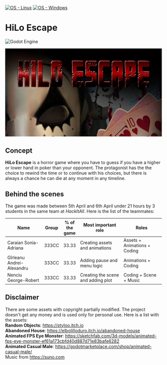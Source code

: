 [![OS - Linux](https://img.shields.io/badge/OS-Linux-blue?logo=linux&logoColor=white)](https://www.linux.org/ "Go to Linux homepage")
[![OS - Windows](https://img.shields.io/badge/OS-Windows-blue?logo=windows&logoColor=white)](https://www.microsoft.com/ "Go to Microsoft homepage")

# HiLo Escape

![Godot Engine](https://img.shields.io/badge/GODOT-%23FFFFFF.svg?style=for-the-badge&logo=godot-engine)

[![HiLo Escape](./game/imgs/HiLoEscape.jpg)](https://www.youtube.com/watch?v=Qyo46kN17nY)

## Concept

**HiLo Escape** is a horror game where you have to guess if you have a higher or lower hand in poker than your opponent. The protagonist has the
the choice to rewind the time or to continue with his choices, but there is always a chance he can die at any moment in any timeline.

## Behind the scenes
The game was made between 5th April and 6th April under 21 hours by 3 students in the same team at *HackItAll*. Here is the list of the teammates:

| Name                      	| Group 	| % of<br>the<br>game | Most important role                	| Roles                        	|
|---------------------------	|-------	|---------------------|------------------------------------	|------------------------------	|
| Caraian Sonia-Adriana     	| 333CC 	| 33.33         	    | Creating assets and animations     	| Assets + Animations + Coding 	|
| Gîrleanu Andrei-Alexandru 	| 333CC 	| 33.33         	    | Adding pause and menu logic        	| Animations + Coding          	|
| Nenciu George-Robert      	| 333CC 	| 33.33         	    | Creating the scene and adding plot 	| Coding + Scene + Music       	|

## Disclaimer
There are some assets with copyright partially modified. The project doesn't get any money and is used only for personal use. Here is a list with the
assets:<br>
**Random Objects**: https://styloo.itch.io<br>
**Abandoned House**: https://elbolilloduro.itch.io/abandoned-house<br>
**Animated FPS Eye Monster**: https://sketchfab.com/3d-models/animated-fps-eye-monster-ef61a173cbfd40d887d71e83bafe6282<br>
**Animated Casual Male**: https://godotmarketplace.com/shop/animated-casual-male/<br>
Music from https://suno.com<br>
